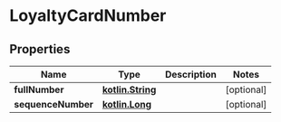 # LoyaltyCardNumber

## Properties
Name | Type | Description | Notes
------------ | ------------- | ------------- | -------------
**fullNumber** | [**kotlin.String**](.md) |  |  [optional]
**sequenceNumber** | [**kotlin.Long**](.md) |  |  [optional]

